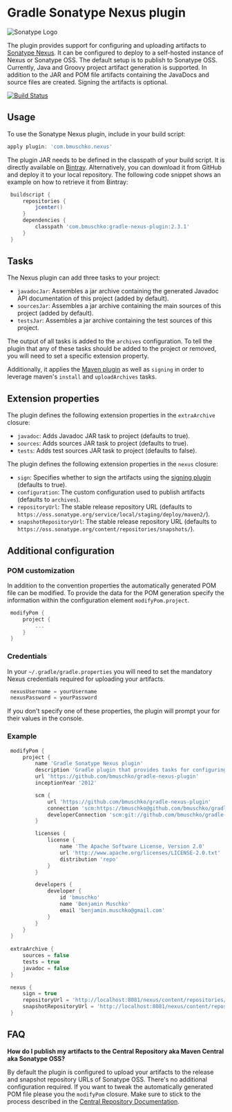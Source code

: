 # Gradle Sonatype Nexus plugin

![Sonatype Logo](http://media.marketwire.com/attachments/200910/580330_sonatype.gif)

The plugin provides support for configuring and uploading artifacts to [Sonatype Nexus](http://www.sonatype.org/nexus/). It can
be configured to deploy to a self-hosted instance of Nexus or Sonatype OSS. The default setup is to publish
to Sonatype OSS. Currently, Java and Groovy project artifact generation is supported. In addition to the JAR and POM file
 artifacts containing the JavaDocs and source files are created. Signing the artifacts is optional.

[![Build Status](https://snap-ci.com/bmuschko/gradle-nexus-plugin/branch/master/build_image)](https://snap-ci.com/bmuschko/gradle-nexus-plugin/branch/master)

## Usage

To use the Sonatype Nexus plugin, include in your build script:

```groovy
apply plugin: 'com.bmuschko.nexus'
```

The plugin JAR needs to be defined in the classpath of your build script. It is directly available on
[Bintray](https://bintray.com/bmuschko/gradle-plugins/com.bmuschko%3Agradle-nexus-plugin).
Alternatively, you can download it from GitHub and deploy it to your local repository. The following code snippet shows an
example on how to retrieve it from Bintray:

```groovy
 buildscript {
     repositories {
         jcenter()
     }
     dependencies {
         classpath 'com.bmuschko:gradle-nexus-plugin:2.3.1'
     }
 }
```

## Tasks

The Nexus plugin can add three tasks to your project:
* `javadocJar`: Assembles a jar archive containing the generated Javadoc API documentation of this project (added by default).
* `sourcesJar`: Assembles a jar archive containing the main sources of this project (added by default).
* `testsJar`: Assembles a jar archive containing the test sources of this project.

The output of all tasks is added to the `archives` configuration. To tell the plugin that any of these tasks should be
added to the project or removed, you will need to set a specific extension property.

Additionally, it applies the [Maven plugin](http://gradle.org/docs/current/userguide/maven_plugin.html) as well
as `signing` in order to leverage maven's `install` and `uploadArchives` tasks.

## Extension properties

The plugin defines the following extension properties in the `extraArchive` closure:

* `javadoc`: Adds Javadoc JAR task to project (defaults to true).
* `sources`: Adds sources JAR task to project (defaults to true).
* `tests`: Adds test sources JAR task to project (defaults to false).

The plugin defines the following extension properties in the `nexus` closure:

* `sign`: Specifies whether to sign the artifacts using the [signing plugin](http://gradle.org/docs/current/userguide/signing_plugin.html) (defaults to true).
* `configuration`: The custom configuration used to publish artifacts (defaults to `archives`).
* `repositoryUrl`: The stable release repository URL (defaults to `https://oss.sonatype.org/service/local/staging/deploy/maven2/`).
* `snapshotRepositoryUrl`: The stable release repository URL (defaults to `https://oss.sonatype.org/content/repositories/snapshots/`).

## Additional configuration

### POM customization

In addition to the convention properties the automatically generated POM file can be modified. To provide the data for
the POM generation specify the information within the configuration element `modifyPom.project`.

```groovy
 modifyPom {
     project {
         ...
     }
 }
```

### Credentials

In your `~/.gradle/gradle.properties` you will need to set the mandatory Nexus credentials required for uploading your artifacts.

```groovy
 nexusUsername = yourUsername
 nexusPassword = yourPassword
```

If you don't specify one of these properties, the plugin will prompt your for their values in the console.

### Example

```groovy
 modifyPom {
     project {
         name 'Gradle Sonatype Nexus plugin'
         description 'Gradle plugin that provides tasks for configuring and uploading artifacts to Sonatype Nexus.'
         url 'https://github.com/bmuschko/gradle-nexus-plugin'
         inceptionYear '2012'

         scm {
             url 'https://github.com/bmuschko/gradle-nexus-plugin'
             connection 'scm:https://bmuschko@github.com/bmuschko/gradle-nexus-plugin.git'
             developerConnection 'scm:git://github.com/bmuschko/gradle-nexus-plugin.git'
         }

         licenses {
             license {
                 name 'The Apache Software License, Version 2.0'
                 url 'http://www.apache.org/licenses/LICENSE-2.0.txt'
                 distribution 'repo'
             }
         }

         developers {
             developer {
                 id 'bmuschko'
                 name 'Benjamin Muschko'
                 email 'benjamin.muschko@gmail.com'
             }
         }
     }
 }
 
 extraArchive {
     sources = false
     tests = true
     javadoc = false
 }

 nexus {
     sign = true
     repositoryUrl = 'http://localhost:8081/nexus/content/repositories/internal/'
     snapshotRepositoryUrl = 'http://localhost:8081/nexus/content/repositories/internal-snapshots/'
 }
```

## FAQ

**How do I publish my artifacts to the Central Repository aka Maven Central aka Sonatype OSS?**

By default the plugin is configured to upload your artifacts to the release and snapshot repository URLs of Sonatype OSS.
There's no additional configuration required. If you want to tweak the automatically generated POM file please you the
`modifyPom` closure. Make sure to stick to the process described in
the [Central Repository Documentation](http://central.sonatype.org/pages/producers.html).
